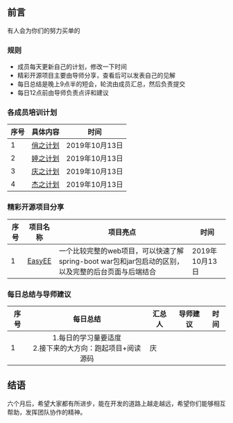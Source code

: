 ## 前言
有人会为你们的努力买单的

### 规则
- 成员每天更新自己的计划，修改一下时间
- 精彩开源项目主要由导师分享，查看后可以发表自己的见解
- 每日总结是晚上9点半的短会，轮流由成员汇总，然后负责提交
- 每日12点前由导师负责点评和建议

### 各成员培训计划
| 序号 | 具体内容 |时间|
| ------ | :------: |:------: |
|1|[俏之计划](俏/ReadMe.md)|2019年10月13日|
|2|[婷之计划](婷/ReadMe.md)|2019年10月13日|
|3|[庆之计划](庆/ReadMe.md)|2019年10月13日|
|4|[杰之计划](杰/ReadMe.md)|2019年10月13日|

### 精彩开源项目分享
| 序号 |项目名称|项目亮点|时间|
| ------ | :------: | ------ | ------ |
|1|[EasyEE](https://github.com/service-java/summer-cli-mybatis/tree/ffa8d5532b73a98de26d29718c5c218450c50f79/__cant-run-now/EasyEE)|一个比较完整的web项目，可以快速了解spring-boot war包和jar包启动的区别，以及完整的后台页面与后端结合|2019年10月13日|

### 每日总结与导师建议
| 序号 |每日总结|汇总人|导师建议|时间|
| ------ | :------: | ------ | ------ | ------ |
|1|1.每日的学习量要适度<br>2.接下来的大方向：跑起项目+阅读源码|庆|||

## 结语

六个月后，希望大家都有所进步，能在开发的道路上越走越远，希望你们能够相互帮助，发挥团队协作的精神。

